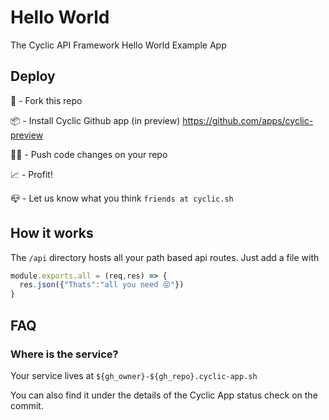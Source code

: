 # Hello World

The Cyclic API Framework Hello World Example App

## Deploy

🍴 - Fork this repo

📦 - Install Cyclic Github app (in preview) https://github.com/apps/cyclic-preview

👨‍💻 - Push code changes on your repo

📈 - Profit!

📪 - Let us know what you think `friends at cyclic.sh`

## How it works

The `/api` directory hosts all your path based api routes. Just add a file with

```javascript
module.exports.all = (req,res) => {
  res.json({"Thats":"all you need 😝"})
}
```

## FAQ

### Where is the service?

Your service lives at `${gh_owner}-${gh_repo}.cyclic-app.sh`

You can also find it under the details of the Cyclic App status check on the commit.
